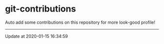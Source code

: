 # git-contributions

Auto add some contributions on this repository for more look-good profile!

---

Update at 2020-01-15 16:34:59
